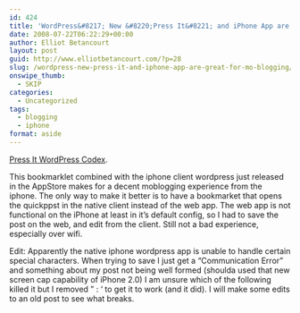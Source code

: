 ```yaml
---
id: 424
title: 'WordPress&#8217; New &#8220;Press It&#8221; and iPhone App are Great for Mo-Blogging'
date: 2008-07-22T06:22:29+00:00
author: Elliot Betancourt
layout: post
guid: http://www.elliotbetancourt.com/?p=28
slug: /wordpress-new-press-it-and-iphone-app-are-great-for-mo-blogging/
onswipe_thumb:
  - SKIP
categories:
  - Uncategorized
tags:
  - blogging
  - iphone
format: aside
---
```

[Press It WordPress Codex](http://codex.wordpress.org/Press_It).

This bookmarklet combined with the iphone client wordpress just released in the AppStore makes for a decent moblogging experience from the iphone. The only way to make it better is to have a bookmarket that opens the quickppst in the native client instead of the web app. The web app is not functional on the iPhone at least in it&#8217;s default config, so I had to save the post on the web, and edit from the client. Still not a bad experience, especially over wifi.

Edit: Apparently the native iphone wordpress app is unable to handle certain special characters. When trying to save I just get a &#8220;Communication Error&#8221; and something about my post not being well formed (shoulda used that new screen cap capability of iPhone 2.0) I am unsure which of the following killed it but I removed &#8221; : &#8216; to get it to work (and it did). I will make some edits to an old post to see what breaks.